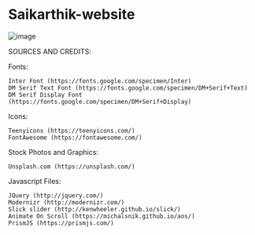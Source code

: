 # Saikarthik-website
![image](https://user-images.githubusercontent.com/111523220/223510743-5e83b063-713e-45bd-a1c7-deffbd03af3a.png)



SOURCES AND CREDITS:

Fonts:

    Inter Font (https://fonts.google.com/specimen/Inter)
    DM Serif Text Font (https://fonts.google.com/specimen/DM+Serif+Text)
    DM Serif Display Font (https://fonts.google.com/specimen/DM+Serif+Display)

Icons:

    Teenyicons (https://teenyicons.com/)
    FontAwesome (https://fontawesome.com/)

Stock Photos and Graphics:

    Unsplash.com (https://unsplash.com/)

Javascript Files:

    JQuery (http://jquery.com/)
    Modernizr (http://modernizr.com/)
    Slick slider (http://kenwheeler.github.io/slick/)
    Animate On Scroll (https://michalsnik.github.io/aos/)
    PrismJS (https://prismjs.com/)
